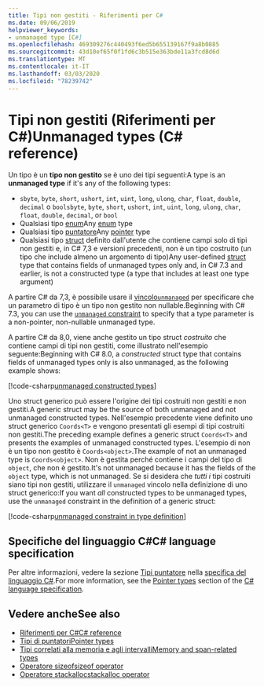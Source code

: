 ```yaml
---
title: Tipi non gestiti - Riferimenti per C#
ms.date: 09/06/2019
helpviewer_keywords:
- unmanaged type [C#]
ms.openlocfilehash: 469309276c440493f6ed5b655139167f9a8b0885
ms.sourcegitcommit: 43d10ef65f0f1fd6c3b515e363bde11a3fcd8d6d
ms.translationtype: MT
ms.contentlocale: it-IT
ms.lasthandoff: 03/03/2020
ms.locfileid: "78239742"
---
```

# <a name="unmanaged-types-c-reference"></a><span data-ttu-id="5c073-102">Tipi non gestiti (Riferimenti per C#)</span><span class="sxs-lookup"><span data-stu-id="5c073-102">Unmanaged types (C# reference)</span></span>

<span data-ttu-id="5c073-103">Un tipo è un **tipo non gestito** se è uno dei tipi seguenti:</span><span class="sxs-lookup"><span data-stu-id="5c073-103">A type is an **unmanaged type** if it's any of the following types:</span></span>

- <span data-ttu-id="5c073-104">`sbyte`, `byte`, `short`, `ushort`, `int`, `uint`, `long`, `ulong`, `char`, `float`, `double`, `decimal` o `bool`</span><span class="sxs-lookup"><span data-stu-id="5c073-104">`sbyte`, `byte`, `short`, `ushort`, `int`, `uint`, `long`, `ulong`, `char`, `float`, `double`, `decimal`, or `bool`</span></span>
- <span data-ttu-id="5c073-105">Qualsiasi tipo [enum](enum.md)</span><span class="sxs-lookup"><span data-stu-id="5c073-105">Any [enum](enum.md) type</span></span>
- <span data-ttu-id="5c073-106">Qualsiasi tipo [puntatore](../../programming-guide/unsafe-code-pointers/pointer-types.md)</span><span class="sxs-lookup"><span data-stu-id="5c073-106">Any [pointer](../../programming-guide/unsafe-code-pointers/pointer-types.md) type</span></span>
- <span data-ttu-id="5c073-107">Qualsiasi tipo [struct](struct.md) definito dall'utente che contiene campi solo di tipi non gestiti e, in C# 7,3 e versioni precedenti, non è un tipo costruito (un tipo che include almeno un argomento di tipo)</span><span class="sxs-lookup"><span data-stu-id="5c073-107">Any user-defined [struct](struct.md) type that contains fields of unmanaged types only and, in C# 7.3 and earlier, is not a constructed type (a type that includes at least one type argument)</span></span>

<span data-ttu-id="5c073-108">A partire C# da 7,3, è possibile usare il [vincolo`unmanaged`](../../programming-guide/generics/constraints-on-type-parameters.md#unmanaged-constraint) per specificare che un parametro di tipo è un tipo non gestito non nullable.</span><span class="sxs-lookup"><span data-stu-id="5c073-108">Beginning with C# 7.3, you can use the [`unmanaged` constraint](../../programming-guide/generics/constraints-on-type-parameters.md#unmanaged-constraint) to specify that a type parameter is a non-pointer, non-nullable unmanaged type.</span></span>

<span data-ttu-id="5c073-109">A partire C# da 8,0, viene anche gestito un tipo struct *costruito* che contiene campi di tipi non gestiti, come illustrato nell'esempio seguente:</span><span class="sxs-lookup"><span data-stu-id="5c073-109">Beginning with C# 8.0, a *constructed* struct type that contains fields of unmanaged types only is also unmanaged, as the following example shows:</span></span>

[!code-csharp[unmanaged constructed types](~/samples/snippets/csharp/language-reference/builtin-types/UnmanagedTypes.cs#ProgramExample)]

<span data-ttu-id="5c073-110">Uno struct generico può essere l'origine dei tipi costruiti non gestiti e non gestiti.</span><span class="sxs-lookup"><span data-stu-id="5c073-110">A generic struct may be the source of both unmanaged and not unmanaged constructed types.</span></span> <span data-ttu-id="5c073-111">Nell'esempio precedente viene definito uno struct generico `Coords<T>` e vengono presentati gli esempi di tipi costruiti non gestiti.</span><span class="sxs-lookup"><span data-stu-id="5c073-111">The preceding example defines a generic struct `Coords<T>` and presents the examples of unmanaged constructed types.</span></span> <span data-ttu-id="5c073-112">L'esempio di non è un tipo non gestito è `Coords<object>`.</span><span class="sxs-lookup"><span data-stu-id="5c073-112">The example of not an unmanaged type is `Coords<object>`.</span></span> <span data-ttu-id="5c073-113">Non è gestita perché contiene i campi del tipo di `object`, che non è gestito.</span><span class="sxs-lookup"><span data-stu-id="5c073-113">It's not unmanaged because it has the fields of the `object` type, which is not unmanaged.</span></span> <span data-ttu-id="5c073-114">Se si desidera che *tutti i* tipi costruiti siano tipi non gestiti, utilizzare il `unmanaged` vincolo nella definizione di uno struct generico:</span><span class="sxs-lookup"><span data-stu-id="5c073-114">If you want *all* constructed types to be unmanaged types, use the `unmanaged` constraint in the definition of a generic struct:</span></span>

[!code-csharp[unmanaged constraint in type definition](~/samples/snippets/csharp/language-reference/builtin-types/UnmanagedTypes.cs#AlwaysUnmanaged)]

## <a name="c-language-specification"></a><span data-ttu-id="5c073-115">Specifiche del linguaggio C#</span><span class="sxs-lookup"><span data-stu-id="5c073-115">C# language specification</span></span>

<span data-ttu-id="5c073-116">Per altre informazioni, vedere la sezione [Tipi puntatore](~/_csharplang/spec/unsafe-code.md#pointer-types) nella [specifica del linguaggio C#](~/_csharplang/spec/introduction.md).</span><span class="sxs-lookup"><span data-stu-id="5c073-116">For more information, see the [Pointer types](~/_csharplang/spec/unsafe-code.md#pointer-types) section of the [C# language specification](~/_csharplang/spec/introduction.md).</span></span>

## <a name="see-also"></a><span data-ttu-id="5c073-117">Vedere anche</span><span class="sxs-lookup"><span data-stu-id="5c073-117">See also</span></span>

- [<span data-ttu-id="5c073-118">Riferimenti per C#</span><span class="sxs-lookup"><span data-stu-id="5c073-118">C# reference</span></span>](../index.md)
- [<span data-ttu-id="5c073-119">Tipi di puntatori</span><span class="sxs-lookup"><span data-stu-id="5c073-119">Pointer types</span></span>](../../programming-guide/unsafe-code-pointers/pointer-types.md)
- [<span data-ttu-id="5c073-120">Tipi correlati alla memoria e agli intervalli</span><span class="sxs-lookup"><span data-stu-id="5c073-120">Memory and span-related types</span></span>](../../../standard/memory-and-spans/index.md)
- [<span data-ttu-id="5c073-121">Operatore sizeof</span><span class="sxs-lookup"><span data-stu-id="5c073-121">sizeof operator</span></span>](../operators/sizeof.md)
- [<span data-ttu-id="5c073-122">Operatore stackalloc</span><span class="sxs-lookup"><span data-stu-id="5c073-122">stackalloc operator</span></span>](../operators/stackalloc.md)

